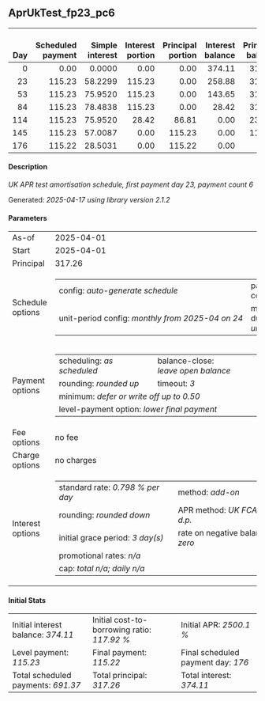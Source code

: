 <h2>AprUkTest_fp23_pc6</h2>
<table>
    <thead style="vertical-align: bottom;">
        <th style="text-align: right;">Day</th>
        <th style="text-align: right;">Scheduled payment</th>
        <th style="text-align: right;">Simple interest</th>
        <th style="text-align: right;">Interest portion</th>
        <th style="text-align: right;">Principal portion</th>
        <th style="text-align: right;">Interest balance</th>
        <th style="text-align: right;">Principal balance</th>
        <th style="text-align: right;">Total simple interest</th>
        <th style="text-align: right;">Total interest</th>
        <th style="text-align: right;">Total principal</th>
    </thead>
    <tr style="text-align: right;">
        <td class="ci00">0</td>
        <td class="ci01" style="white-space: nowrap;">0.00</td>
        <td class="ci02">0.0000</td>
        <td class="ci03">0.00</td>
        <td class="ci04">0.00</td>
        <td class="ci05">374.11</td>
        <td class="ci06">317.26</td>
        <td class="ci07">0.0000</td>
        <td class="ci08">0.00</td>
        <td class="ci09">0.00</td>
    </tr>
    <tr style="text-align: right;">
        <td class="ci00">23</td>
        <td class="ci01" style="white-space: nowrap;">115.23</td>
        <td class="ci02">58.2299</td>
        <td class="ci03">115.23</td>
        <td class="ci04">0.00</td>
        <td class="ci05">258.88</td>
        <td class="ci06">317.26</td>
        <td class="ci07">58.2299</td>
        <td class="ci08">115.23</td>
        <td class="ci09">0.00</td>
    </tr>
    <tr style="text-align: right;">
        <td class="ci00">53</td>
        <td class="ci01" style="white-space: nowrap;">115.23</td>
        <td class="ci02">75.9520</td>
        <td class="ci03">115.23</td>
        <td class="ci04">0.00</td>
        <td class="ci05">143.65</td>
        <td class="ci06">317.26</td>
        <td class="ci07">134.1819</td>
        <td class="ci08">230.46</td>
        <td class="ci09">0.00</td>
    </tr>
    <tr style="text-align: right;">
        <td class="ci00">84</td>
        <td class="ci01" style="white-space: nowrap;">115.23</td>
        <td class="ci02">78.4838</td>
        <td class="ci03">115.23</td>
        <td class="ci04">0.00</td>
        <td class="ci05">28.42</td>
        <td class="ci06">317.26</td>
        <td class="ci07">212.6657</td>
        <td class="ci08">345.69</td>
        <td class="ci09">0.00</td>
    </tr>
    <tr style="text-align: right;">
        <td class="ci00">114</td>
        <td class="ci01" style="white-space: nowrap;">115.23</td>
        <td class="ci02">75.9520</td>
        <td class="ci03">28.42</td>
        <td class="ci04">86.81</td>
        <td class="ci05">0.00</td>
        <td class="ci06">230.45</td>
        <td class="ci07">288.6178</td>
        <td class="ci08">374.11</td>
        <td class="ci09">86.81</td>
    </tr>
    <tr style="text-align: right;">
        <td class="ci00">145</td>
        <td class="ci01" style="white-space: nowrap;">115.23</td>
        <td class="ci02">57.0087</td>
        <td class="ci03">0.00</td>
        <td class="ci04">115.23</td>
        <td class="ci05">0.00</td>
        <td class="ci06">115.22</td>
        <td class="ci07">345.6265</td>
        <td class="ci08">374.11</td>
        <td class="ci09">202.04</td>
    </tr>
    <tr style="text-align: right;">
        <td class="ci00">176</td>
        <td class="ci01" style="white-space: nowrap;">115.22</td>
        <td class="ci02">28.5031</td>
        <td class="ci03">0.00</td>
        <td class="ci04">115.22</td>
        <td class="ci05">0.00</td>
        <td class="ci06">0.00</td>
        <td class="ci07">374.1296</td>
        <td class="ci08">374.11</td>
        <td class="ci09">317.26</td>
    </tr>
</table>
<h4>Description</h4>
<p><i>UK APR test amortisation schedule, first payment day 23, payment count 6</i></p>
<p>Generated: <i>2025-04-17 using library version 2.1.2</i></p>
<h4>Parameters</h4>
<table>
    <tr>
        <td>As-of</td>
        <td>2025-04-01</td>
    </tr>
    <tr>
        <td>Start</td>
        <td>2025-04-01</td>
    </tr>
    <tr>
        <td>Principal</td>
        <td>317.26</td>
    </tr>
    <tr>
        <td>Schedule options</td>
        <td>
            <table>
                <tr>
                    <td>config: <i>auto-generate schedule</i></td>
                    <td>payment count: <i>6</i></td>
                </tr>
                <tr>
                    <td style="white-space: nowrap;">unit-period config: <i>monthly from 2025-04 on 24</i></td>
                    <td>max duration: <i>unlimited</i></td>
                </tr>
            </table>
        </td>
    </tr>
    <tr>
        <td>Payment options</td>
        <td>
            <table>
                <tr>
                    <td>scheduling: <i>as scheduled</i></td>
                    <td>balance-close: <i>leave&nbsp;open&nbsp;balance</i></td>
                </tr>
                <tr>
                    <td>rounding: <i>rounded up</i></td>
                    <td>timeout: <i>3</i></td>
                </tr>
                <tr>
                    <td colspan='2'>minimum: <i>defer&nbsp;or&nbsp;write&nbsp;off&nbsp;up&nbsp;to&nbsp;0.50</i></td>
                </tr>
                <tr>
                    <td colspan='2'>level-payment option: <i>lower&nbsp;final&nbsp;payment</i></td>
                </tr>
            </table>
        </td>
    </tr>
    <tr>
        <td>Fee options</td>
        <td>no fee
        </td>
    </tr>
    <tr>
        <td>Charge options</td>
        <td>no charges
        </td>
    </tr>
    <tr>
        <td>Interest options</td>
        <td>
            <table>
                <tr>
                    <td>standard rate: <i>0.798 % per day</i></td>
                    <td>method: <i>add-on</i></td>
                </tr>
                <tr>
                    <td>rounding: <i>rounded down</i></td>
                    <td>APR method: <i>UK FCA to 1 d.p.</i></td>
                </tr>
                <tr>
                    <td>initial grace period: <i>3 day(s)</i></td>
                    <td>rate on negative balance: <i>zero</i></td>
                </tr>
                <tr>
                    <td colspan="2">promotional rates: <i><i>n/a</i></i></td>
                </tr>
                <tr>
                    <td colspan="2">cap: <i>total <i>n/a</i>; daily <i>n/a</i></td>
                </tr>
            </table>
        </td>
    </tr>
</table>
<h4>Initial Stats</h4>
<table>
    <tr>
        <td>Initial interest balance: <i>374.11</i></td>
        <td>Initial cost-to-borrowing ratio: <i>117.92 %</i></td>
        <td>Initial APR: <i>2500.1 %</i></td>
    </tr>
    <tr>
        <td>Level payment: <i>115.23</i></td>
        <td>Final payment: <i>115.22</i></td>
        <td>Final scheduled payment day: <i>176</i></td>
    </tr>
    <tr>
        <td>Total scheduled payments: <i>691.37</i></td>
        <td>Total principal: <i>317.26</i></td>
        <td>Total interest: <i>374.11</i></td>
    </tr>
</table>
